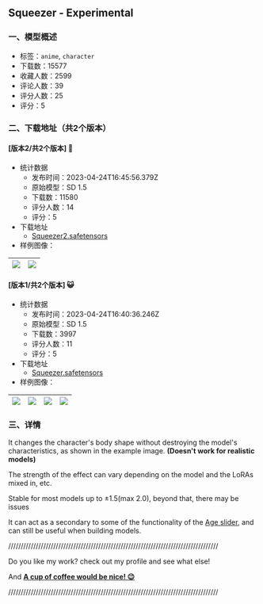 ## Squeezer - Experimental
### 一、模型概述

- 标签：`anime`, `character`
- 下载数：15577
- 收藏人数：2599
- 评论人数：39
- 评分人数：25
- 评分：5

### 二、下载地址（共2个版本）

#### [版本2/共2个版本] 💩

- 统计数据
  - 发布时间：2023-04-24T16:45:56.379Z
  - 原始模型：SD 1.5
  - 下载数：11580
  - 评分人数：14
  - 评分：5
- 下载地址
  - [Squeezer2.safetensors](https://civitai.com/api/download/models/54302)
- 样例图像：

| <img src="https://image.civitai.com/xG1nkqKTMzGDvpLrqFT7WA/a78fae20-7e1e-4c8e-c737-5ceb6dd02b00/width=450/587193.jpeg" /> | <img src="https://image.civitai.com/xG1nkqKTMzGDvpLrqFT7WA/ef85f249-0a59-4840-b714-64aca0bf8b00/width=450/587194.jpeg" /> |
| ---- | ---- |

#### [版本1/共2个版本] 😺

- 统计数据
  - 发布时间：2023-04-24T16:40:36.246Z
  - 原始模型：SD 1.5
  - 下载数：3997
  - 评分人数：11
  - 评分：5
- 下载地址
  - [Squeezer.safetensors](https://civitai.com/api/download/models/44493)
- 样例图像：

| <img src="https://image.civitai.com/xG1nkqKTMzGDvpLrqFT7WA/6b8267f8-c0ae-46ea-0b74-82793d335100/width=450/484683.jpeg" /> | <img src="https://image.civitai.com/xG1nkqKTMzGDvpLrqFT7WA/432465d6-3667-4cd9-b28e-6444da598300/width=450/486216.jpeg" /> | <img src="https://image.civitai.com/xG1nkqKTMzGDvpLrqFT7WA/3300bf72-f36c-42c2-219f-094095a46400/width=450/491470.jpeg" /> | <img src="https://image.civitai.com/xG1nkqKTMzGDvpLrqFT7WA/ab2ea1fa-45c9-465b-ba9a-4189d38bca00/width=450/491463.jpeg" /> |
| ---- | ---- | ---- | ---- |


### 三、详情
<p>It changes the character's body shape without destroying the model's characteristics, as shown in the example image. <strong>(Doesn't work for realistic models)</strong></p><p>The strength of the effect can vary depending on the model and the LoRAs mixed in, etc.</p><p>Stable for most models up to ±1.5(max 2.0), beyond that, there may be issues</p><p>It can act as a secondary to some of the functionality of the <a rel="ugc" href="https://civitai.com/models/65214?modelVersionId=69898">Age slider</a>, and can still be useful when building models. </p><p></p><p>////////////////////////////////////////////////////////////////////////////////////</p><p>Do you like my work? check out my profile and see what else!</p><p>And <a target="_blank" rel="ugc" href="https://ko-fi.com/bradcatt"><strong>A cup of coffee would be nice! 😉</strong></a></p><p>////////////////////////////////////////////////////////////////////////////////////</p>